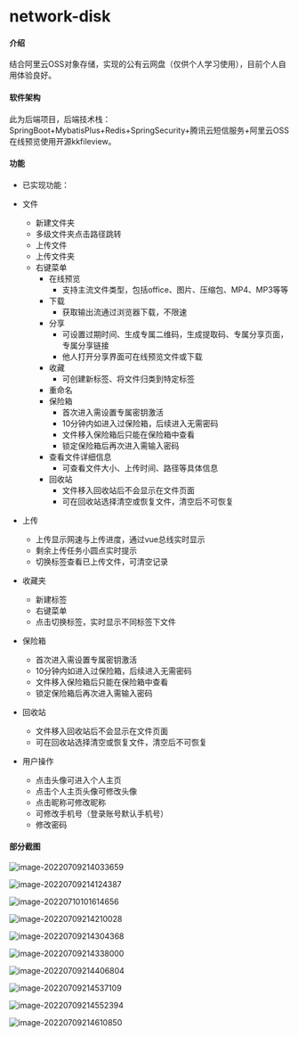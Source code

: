 # network-disk

#### 介绍
结合阿里云OSS对象存储，实现的公有云网盘（仅供个人学习使用），目前个人自用体验良好。

#### 软件架构
此为后端项目，后端技术栈：SpringBoot+MybatisPlus+Redis+SpringSecurity+腾讯云短信服务+阿里云OSS
在线预览使用开源kkfileview。

#### 功能

- 已实现功能：
- 文件
  - 新建文件夹
  - 多级文件夹点击路径跳转
  - 上传文件
  - 上传文件夹
  - 右键菜单
    - 在线预览
      - 支持主流文件类型，包括office、图片、压缩包、MP4、MP3等等
    - 下载
      - 获取输出流通过浏览器下载，不限速
    - 分享
      - 可设置过期时间、生成专属二维码，生成提取码、专属分享页面，专属分享链接
      - 他人打开分享界面可在线预览文件或下载
    - 收藏
      - 可创建新标签、将文件归类到特定标签
    - 重命名
    - 保险箱
      - 首次进入需设置专属密钥激活
      - 10分钟内如进入过保险箱，后续进入无需密码
      - 文件移入保险箱后只能在保险箱中查看
      - 锁定保险箱后再次进入需输入密码
    - 查看文件详细信息
      - 可查看文件大小、上传时间、路径等具体信息
    - 回收站
      - 文件移入回收站后不会显示在文件页面
      - 可在回收站选择清空或恢复文件，清空后不可恢复

- 上传
  - 上传显示网速与上传进度，通过vue总线实时显示
  - 剩余上传任务小圆点实时提示
  - 切换标签查看已上传文件，可清空记录
- 收藏夹
  - 新建标签
  - 右键菜单
  - 点击切换标签，实时显示不同标签下文件
- 保险箱
  - 首次进入需设置专属密钥激活
  - 10分钟内如进入过保险箱，后续进入无需密码
  - 文件移入保险箱后只能在保险箱中查看
  - 锁定保险箱后再次进入需输入密码
- 回收站
  - 文件移入回收站后不会显示在文件页面
  - 可在回收站选择清空或恢复文件，清空后不可恢复
- 用户操作
  - 点击头像可进入个人主页
  - 点击个人主页头像可修改头像
  - 点击昵称可修改昵称
  - 可修改手机号（登录账号默认手机号）
  - 修改密码

#### 部分截图

![image-20220709214033659](http://cdn.retainblog.top/blog/image-20220709214033659.png)

![image-20220709214124387](http://cdn.retainblog.top/blog/image-20220709214124387.png)

![image-20220710101614656](http://cdn.retainblog.top/blog/image-20220710101614656.png)

![image-20220709214210028](http://cdn.retainblog.top/blog/image-20220709214210028.png)

![image-20220709214304368](http://cdn.retainblog.top/blog/image-20220709214304368.png)

![image-20220709214338000](http://cdn.retainblog.top/blog/image-20220709214338000.png)

![image-20220709214406804](http://cdn.retainblog.top/blog/image-20220709214406804.png)

![image-20220709214537109](http://cdn.retainblog.top/blog/image-20220709214537109.png)

![image-20220709214552394](http://cdn.retainblog.top/blog/image-20220709214552394.png)

![image-20220709214610850](http://cdn.retainblog.top/blog/image-20220709214610850.png)
